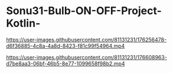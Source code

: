 # Sonu31-Bulb-ON-OFF-Project-Kotlin-


https://user-images.githubusercontent.com/81131231/176256478-d6f36885-4c8a-4a8d-8423-f81c99f54964.mp4 



https://user-images.githubusercontent.com/81131231/176608963-d7be8aa3-06bf-46b5-8e77-1099658f98b2.mp4

